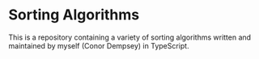 # Sorting Algorithms

This is a repository containing a variety of sorting algorithms written and maintained by myself (Conor Dempsey) in TypeScript.
